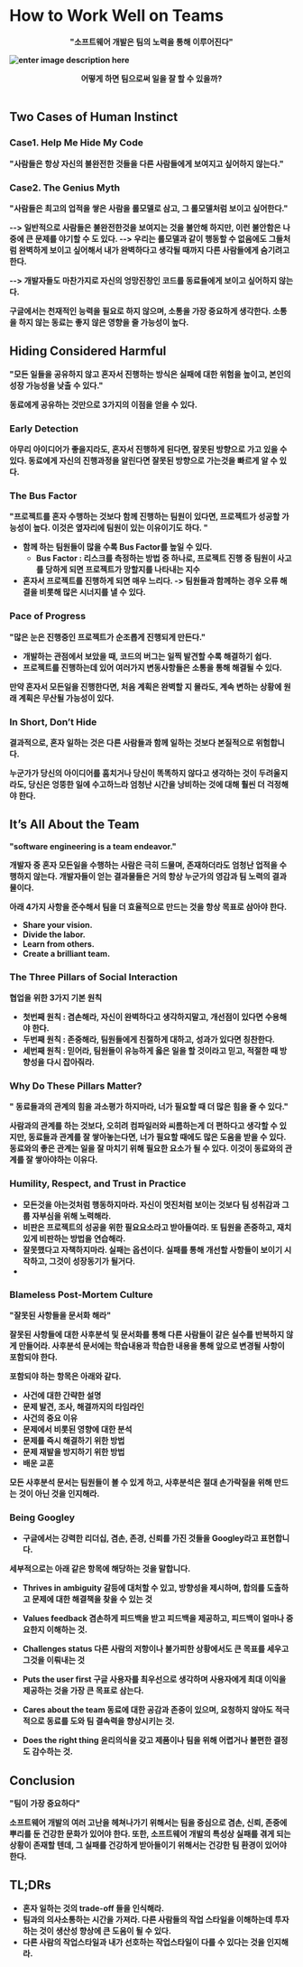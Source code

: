 # How to Work Well on Teams

<div align="center"><b>"소프트웨어 개발은 팀의 노력을 통해 이루어진다"</div>

![enter image description here](https://t1.daumcdn.net/cfile/blog/220A613856321EB325)

<center><b>어떻게 하면 팀으로써 일을 잘 할 수 있을까?</b></center>
<br/>


<!--
결론을 먼저 말하면, 엔지니어링 팀 또는 협업을 하는 많은 팀들이 성공적으로 일하기 위해서는 아래 두가지 사항을 기억해야 한다.  
<center><b>1. 혼자서 모든것을 해결하려고 하지말고, 항상 팀원들과 소통하려고 해라.
<center><b>2. 팀원에 대한 신뢰, 겸손, 존중하는 태도를 가져라. 
 -->
 
 <!--
사람은 원래 완벽하지 않다는 것을 받아들이고, 자신을 돌아보며 
인간관계에 덜 신경쓰고, 더 효율적인 코드를 생산해내는 엔지니어가 되는 방법에 대한 통찰을 얻어내기 위해 노력해야 한다.
-->


## Two Cases of Human Instinct 

### Case1. Help Me Hide My Code
"사람들은 항상 자신의 불완전한 것들을 다른 사람들에게 보여지고 싶어하지 않는다."

### Case2. The Genius Myth
"사람들은 최고의 업적을 쌓은 사람을 롤모델로 삼고, 그 롤모델처럼 보이고 싶어한다."


--> 일반적으로 사람들은 불완전한것을 보여지는 것을 불안해 하지만, 이런 불안함은 나중에 큰 문제를 야기할 수 도 있다.
--> 우리는 롤모델과 같이 행동할 수 없음에도 그들처럼 완벽하게 보이고 싶어해서 내가 완벽하다고 생각될 때까지 다른 사람들에게 숨기려고 한다.

--> 개발자들도 마찬가지로 자신의 엉망진창인 코드를 동료들에게 보이고 싶어하지 않는다. 

구글에서는 천재적인 능력을 필요로 하지 않으며, 소통을 가장 중요하게 생각한다. 소통을 하지 않는 동료는 좋지 않은 영향을 줄 가능성이 높다.


## Hiding Considered Harmful

"모든 일들을 공유하지 않고 혼자서 진행하는 방식은 실패에 대한 위험을 높이고, 본인의 성장 가능성을 낮출 수 있다."

동료에게 공유하는 것만으로 3가지의 이점을 얻을 수 있다.
 
### Early Detection
아무리 아이디어가 좋을지라도, 혼자서 진행하게 된다면, 잘못된 방향으로 가고 있을 수 있다. 동료에게 자신의 진행과정을 알린다면 잘못된 방향으로 가는것을 빠르게 알 수 있다.

### The Bus Factor
"프로젝트를 혼자 수행하는 것보다  함께 진행하는 팀원이 있다면, 프로젝트가 성공할 가능성이 높다.
이것은 옆자리에 팀원이 있는 이유이기도 하다. "

+ 함께 하는 팀원들이 많을 수록 Bus Factor를 높일 수 있다.
	+ Bus Factor : 리스크를 측정하는 방법 중 하나로, 프로젝트 진행 중 팀원이 사고를 당하게 되면 프로젝트가 망할지를 나타내는 지수
+ 혼자서 프로젝트를 진행하게 되면 매우 느리다. -> 팀원들과 함께하는 경우 오류 해결을 비롯해 많은 시너지를 낼 수 있다.

### Pace of Progress
"많은 눈은 진행중인 프로젝트가 순조롭게 진행되게 만든다."

+ 개발하는 관점에서 보았을 때, 코드의 버그는 일찍 발견할 수록 해결하기 쉽다. 
+ 프로젝트를 진행하는데 있어 여러가지 변동사항들은 소통을 통해 해결될 수 있다.

만약 혼자서 모든일을 진행한다면, 처음 계획은 완벽할 지 몰라도, 계속 변하는 상황에 원래 계획은 무산될 가능성이 있다.

### In Short, Don’t Hide

결과적으로, 혼자 일하는 것은 다른 사람들과 함께 일하는 것보다 본질적으로 위험합니다. 

누군가가 당신의 아이디어를 훔치거나 당신이 똑똑하지 않다고 생각하는 것이 두려울지라도, 
당신은 엉뚱한 일에 수고하느라 엄청난 시간을 낭비하는 것에 대해 훨씬 더 걱정해야 한다. 

## It’s All About the Team

"software engineering is a team endeavor."

개발자 중 혼자 모든일을 수행하는 사람은 극히 드물며, 존재하더라도 엄청난 업적을 수행하지 않는다.
개발자들이 얻는 결과물들은 거의 항상 누군가의 영감과 팀 노력의 결과물이다.

아래 4가지 사항을 준수해서 팀을 더 효율적으로 만드는 것을 항상 목표로 삼아야 한다.
+ Share your vision. 
+ Divide the labor. 
+ Learn from others. 
+ Create a brilliant team.


### The Three Pillars of Social Interaction

협업을 위한 3가지 기본 원칙
+ 첫번째 원칙 : 겸손해라, 자신이 완벽하다고 생각하지말고, 개선점이 있다면 수용해야 한다.
+ 두번째 원칙 : 존중해라, 팀원들에게 친절하게 대하고, 성과가 있다면 칭찬한다.
+ 세번째 원칙 : 믿어라, 팀원들이 유능하게 옳은 일을 할 것이라고 믿고, 적절한 때 방향성을 다시 잡아줘라.

### Why Do These Pillars Matter?
 " 동료들과의 관계의 힘을 과소평가 하지마라, 너가 필요할 때 더 많은 힘을 줄 수 있다."

사람과의 관계를 하는 것보다, 오히려 컴파일러와 씨름하는게 더 편하다고 생각할 수 있지만, 
동료들과 관계를 잘 쌓아놓는다면, 너가 필요할 때에도 많은 도움을 받을 수 있다.
동료와의 좋은 관계는 일을 잘 마치기 위해 필요한 요소가 될 수 있다.
이것이 동료와의 관계를 잘 쌓아야하는 이유다. 

### Humility, Respect, and Trust in Practice

+ 모든것을 아는것처럼 행동하지마라. 자신이 멋진처럼 보이는 것보다 팀 성취감과 그룹 자부심을 위해 노력해라.
+ 비판은 프로젝트의 성공을 위한 필요요소라고 받아들여라. 또 팀원을 존중하고, 재치있게 비판하는 방법을 연습해라.
+ 잘못했다고 자책하지마라. 실패는 옵션이다. 실패를 통해 개선할 사항들이 보이기 시작하고, 그것이 성장동기가 될거다.
+ 
### Blameless Post-Mortem Culture

"잘못된 사항들을 문서화 해라"

잘못된 사항들에 대한 사후분석 및 문서화를 통해 다른 사람들이 같은 실수를 반복하지 않게 만들어라.
사후분석 문서에는 학습내용과 학습한 내용을 통해 앞으로 변경될 사항이 포함되야 한다. 

포함되야 하는 항목은 아래와 같다.
+ 사건에 대한 간략한 설명
+ 문제 발견, 조사, 해결까지의 타임라인
+ 사건의 중요 이유
+ 문제에서 비롯된 영향에 대한 분석
+ 문제를 즉시 해결하기 위한 방법
+ 문제 재발을 방지하기 위한 방법 
+ 배운 교훈

모든 사후분석 문서는 팀원들이 볼 수 있게 하고, 사후분석은 절대 손가락질을 위해 만드는 것이 아닌 것을 인지해라.

### Being Googley

+ 구글에서는 강력한 리더십, 겸손, 존경, 신뢰를 가진 것들을 Googley라고 표현합니다. 

세부적으로는 아래 같은 항목에 해당하는 것을 말합니다.

+ Thrives in ambiguity
	갈등에 대처할 수 있고, 방향성을 제시하며, 합의를 도출하고 문제에 대한 		  해결책을 찾을 수 있는 것

+ Values feedback 
	겸손하게 피드백을 받고 피드백을 제공하고, 피드백이 얼마나 중요한지 이해하는 것.

+ Challenges status 
	다른 사람의 저항이나 불가피한 상황에서도 큰 목표를 세우고 그것을 이뤄내는 것 

+ Puts the user first 
구글 사용자를 최우선으로 생각하며 사용자에게 최대 이익을 제공하는 것을 가장 큰 목표로 삼는다.

+ Cares about the team
	동료에 대한 공감과 존중이 있으며, 요청하지 않아도 적극적으로 동료를 도와 팀 결속력을 향상시키는 것.

+ Does the right thing
	윤리의식을 갖고 제품이나 팀을 위해 어렵거나 불편한 결정도 감수하는 것.

## Conclusion

"팀이 가장 중요하다"

소프트웨어 개발의 여러 고난을 헤쳐나가기 위해서는
팀을 중심으로 겸손, 신뢰, 존중에 뿌리를 둔 건강한 문화가 있어야 한다.
또한, 소프트웨어 개발의 특성상 실패를 겪게 되는 상황이 존재할 텐데, 그 실패를 건강하게 받아들이기 위해서는 건강한 팀 환경이 있어야 한다.

## TL;DRs

+ 혼자 일하는 것의 trade-off 들을 인식해라.
+ 팀과의 의사소통하는 시간을 가져라. 다른 사람들의 작업 스타일을 이해하는데 투자하는 것이 생산성 향상에 큰 도움이 될 수 있다.
+ 다른 사람의 작업스타일과 내가 선호하는 작업스타일이 다를 수 있다는 것을 인지해라.

